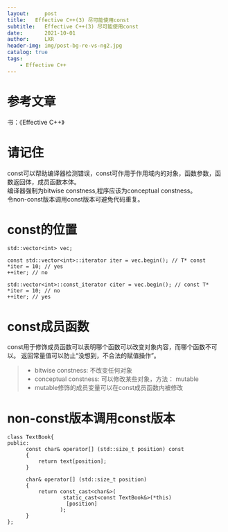 ```yaml
---
layout:     post
title:   Effective C++(3) 尽可能使用const
subtitle:   Effective C++(3) 尽可能使用const
date:       2021-10-01
author:     LXR
header-img: img/post-bg-re-vs-ng2.jpg
catalog: true
tags:
    - Effective C++
---
```


# 参考文章
书：《Effective C++》

# 请记住
const可以帮助编译器检测错误，const可作用于作用域内的对象，函数参数，函数返回体，成员函数本体。  
编译器强制为bitwise constness,程序应该为conceptual constness。  
令non-const版本调用const版本可避免代码重复。   

# const的位置
```
std::vector<int> vec;

const std::vector<int>::iterator iter = vec.begin(); // T* const
*iter = 10; // yes
++iter; // no

std::vector<int>::const_iterator citer = vec.begin(); // const T*
*iter = 10; // no
++iter; // yes

```

# const成员函数

const用于修饰成员函数可以表明哪个函数可以改变对象内容，而哪个函数不可以。 
返回常量值可以防止“没想到，不合法的赋值操作”。 

> * bitwise constness: 不改变任何对象
> * conceptual constness: 可以修改某些对象，方法： mutable
> * mutable修饰的成员变量可以在const成员函数内被修改

# non-const版本调用const版本
```
class TextBook{
public:
      const char& operator[] (std::size_t position) const
      {
          return text[position];
      }
      
      char& operator[] (std::size_t position)
      {
          return const_cast<char&>(
                  static_cast<const TextBook&>(*this)
                   [position]
                 );
      }
};
```
